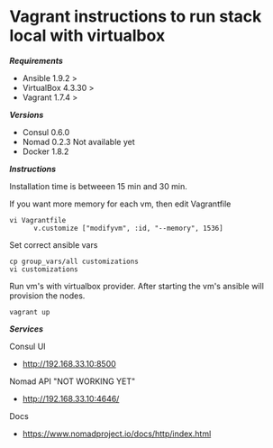 # Vagrant instructions to run stack local with virtualbox

***Requirements***

- Ansible 1.9.2 >
- VirtualBox 4.3.30 >
- Vagrant 1.7.4 >

***Versions***

- Consul 0.6.0
- Nomad 0.2.3    Not available yet
- Docker 1.8.2

***Instructions***

Installation time is betweeen 15 min and 30 min.

If you want more memory for each vm, then edit Vagrantfile

```
vi Vagrantfile
      v.customize ["modifyvm", :id, "--memory", 1536]
```

Set correct ansible vars

```
cp group_vars/all customizations
vi customizations
```

Run vm's with virtualbox provider. After starting the vm's ansible will provision the nodes.

```
vagrant up 
```

***Services***

Consul UI

* http://192.168.33.10:8500

Nomad API "NOT WORKING YET"

* http://192.168.33.10:4646/

Docs
* https://www.nomadproject.io/docs/http/index.html

